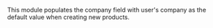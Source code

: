 This module populates the company field with user's company as the
default value when creating new products.
